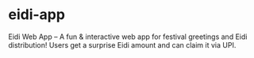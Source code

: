 # eidi-app
Eidi Web App – A fun &amp; interactive web app for festival greetings and Eidi distribution! Users get a surprise Eidi amount and can claim it via UPI.
